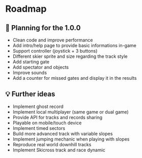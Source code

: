 # Roadmap

## :calendar: Planning for the 1.0.0
- Clean code and improve performance
- Add intro/help page to provide basic informations in-game
- Support controller (joystick + 3 buttons)
- Different skier sprite and size regarding the track style
- Add starting gate
- Add spectator and objects
- Improve sounds
- Add a counter for missed gates and display it in the results

## :bulb: Further ideas
- Implement ghost record
- Implement local multiplayer (same game or dual game)
- Provide API for tracks and records sharing
- Playable on mobile/touch device
- Implement timed sectors
- Build more advanced track with variable slopes
- Implement jumping mechanic when playing with slopes
- Reproduce real world downhill tracks
- Implement Skicross track and race dynamic
